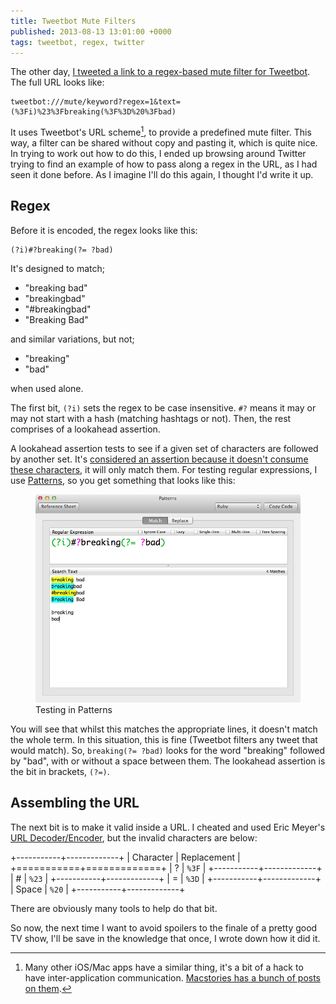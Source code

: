 ```yaml
---
title: Tweetbot Mute Filters
published: 2013-08-13 13:01:00 +0000
tags: tweetbot, regex, twitter
---
```


The other day, [I tweeted a link to a regex-based mute filter for Tweetbot][tweet].
The full URL looks like:

```
tweetbot:///mute/keyword?regex=1&text=(%3Fi)%23%3Fbreaking(%3F%3D%20%3Fbad)
```

It uses Tweetbot's URL scheme[^scheme], to provide a predefined mute filter. This
way, a filter can be shared without copy and pasting it, which is quite nice. In
trying to work out how to do this, I ended up browsing around Twitter trying to
find an example of how to pass along a regex in the URL, as I had seen it done 
before. As I imagine I'll do this again, I thought I'd write it up.

## Regex

Before it is encoded, the regex looks like this:

```regex
(?i)#?breaking(?= ?bad)
```

It's designed to match;

* "breaking bad"
* "breakingbad"
* "#breakingbad"
* "Breaking Bad"

and similar variations, but not;

* "breaking"
* "bad"

when used alone.

The first bit, `(?i)` sets the regex to be case insensitive. `#?` means it may or
may not start with a hash (matching hashtags or not). Then, the rest comprises of a
lookahead assertion.

A lookahead assertion tests to see if a given set of characters are followed by
another set. It's [considered an assertion because it doesn't consume these
characters][regex], it will only match them. For testing regular expressions, I use
[Patterns][], so you get something that looks like this:

<figure>
  <img src="/resources/images/bb-regex.png" alt="Testing in Patterns" width="500px">
  <figcaption>Testing in Patterns</figcaption>
</figure>

You will see that whilst this matches the appropriate lines, it doesn't match the
whole term. In this situation, this is fine (Tweetbot filters any tweet that would
match). So, `breaking(?= ?bad)` looks for the word "breaking" followed by "bad",
with or without a space between them. The lookahead assertion is the bit in
brackets, `(?=)`.

## Assembling the URL

The next bit is to make it valid inside a URL. I cheated and used Eric Meyer's
[URL Decoder/Encoder][encoder], but the invalid characters are below:

+-----------+-------------+
| Character | Replacement |
+===========+=============+
| ?         | `%3F`       |
+-----------+-------------+
| &#35;     | `%23`       |
+-----------+-------------+
| =         | `%3D`       |
+-----------+-------------+
| Space     | `%20`       |
+-----------+-------------+

There are obviously many tools to help do that bit.

So now, the next time I want to avoid spoilers to the finale of a pretty good TV
show, I'll be save in the knowledge that once, I wrote down how it did it.

[^scheme]: Many other iOS/Mac apps have a similar thing, it's a bit of a hack to
    have inter-application communication. [Macstories has a bunch of posts on 
    them][scheme].

[tweet]: https://twitter.com/nickcharlton/status/366705942739423233
[scheme]: http://www.macstories.net/tag/url-scheme/
[regex]: http://www.regular-expressions.info/lookaround.html
[Patterns]: http://krillapps.com/patterns/
[encoder]: http://meyerweb.com/eric/tools/dencoder/

